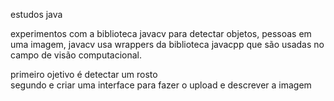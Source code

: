 estudos java  

experimentos com a biblioteca javacv para detectar objetos, pessoas em uma imagem,
javacv usa wrappers da biblioteca javacpp que são usadas no campo de visão computacional.


primeiro ojetivo é detectar um rosto  
segundo e criar uma interface para fazer o upload e descrever a imagem  